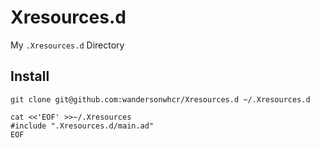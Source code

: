 # Xresources.d

My `.Xresources.d` Directory

## Install

```
git clone git@github.com:wandersonwhcr/Xresources.d ~/.Xresources.d

cat <<'EOF' >>~/.Xresources
#include ".Xresources.d/main.ad"
EOF
```
